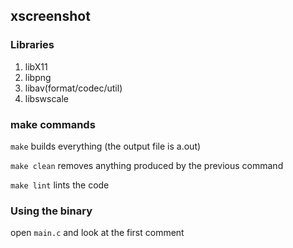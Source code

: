 ## xscreenshot

### Libraries
1. libX11
2. libpng
3. libav(format/codec/util)
4. libswscale

### make commands
`make` builds everything (the output file is a.out)

`make clean` removes anything produced by the previous command

`make lint` lints the code

### Using the binary
open `main.c` and look at the first comment
